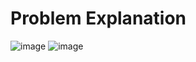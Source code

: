 # Problem Explanation

![image](https://github.com/user-attachments/assets/8a85e306-630b-44e9-bf8c-c5ea90f78f91)
![image](https://github.com/user-attachments/assets/716d6831-426e-4946-a103-a791ad8d6a78)

